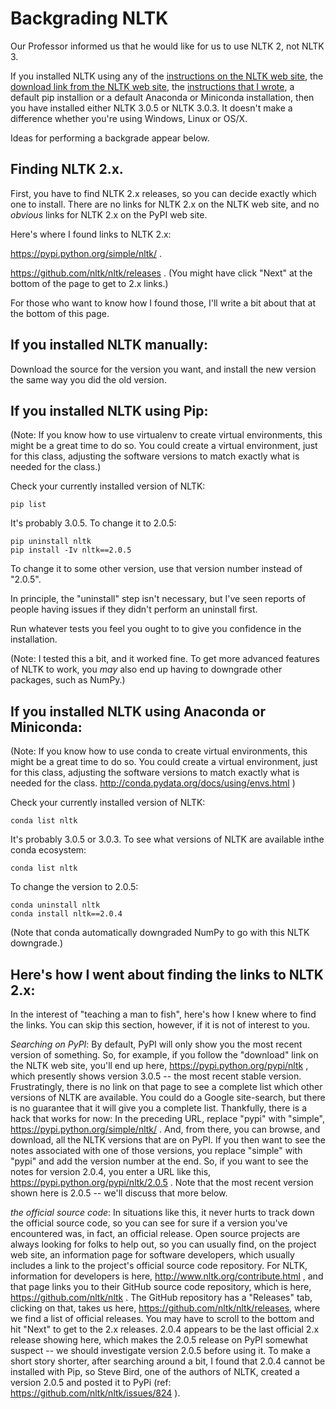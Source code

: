 # Backgrading NLTK
Our Professor informed us that he would like for us to use NLTK 2, not NLTK 3.

If you installed NLTK using any of the [instructions on the NLTK web site](http://www.nltk.org/install.html), the [download link from the NLTK web site](https://pypi.python.org/pypi/nltk), the [instructions that I wrote](./README.md), a default pip installion or a default Anaconda or Miniconda installation, then you have installed either NLTK 3.0.5 or NLTK 3.0.3.  It doesn't make a difference whether you're using Windows, Linux or OS/X.  

Ideas for performing a backgrade appear below.

## Finding NLTK 2.x.
First, you have to find NLTK 2.x releases, so you can decide exactly which one to install.  There are no links for NLTK 2.x on the NLTK web site, and no *obvious* links for NLTK 2.x on the PyPI web site.  

Here's where I found links to NLTK 2.x:

https://pypi.python.org/simple/nltk/ .  

https://github.com/nltk/nltk/releases .  (You might have click "Next" at the bottom of the page to get to 2.x links.)

For those who want to know how I found those, I'll write a bit about that at the bottom of this page.

## If you installed NLTK manually:
Download the source for the version you want, and install the new version the same way you did the old version.

## If you installed NLTK using Pip:
(Note:  If you know how to use virtualenv to create virtual environments, this might be a great time to do so.  You could create a virtual environment, just for this class, adjusting the software versions to match exactly what is needed for the class.)

Check your currently installed version of NLTK:
```
pip list
```
It's probably 3.0.5.  To change it to 2.0.5:
```
pip uninstall nltk
pip install -Iv nltk==2.0.5
```
To change it to some other version, use that version number instead of "2.0.5".

In principle, the "uninstall" step isn't necessary, but I've seen reports of people having issues if they didn't perform an uninstall first.

Run whatever tests you feel you ought to to give you confidence in the installation.

(Note:  I tested this a bit, and it worked fine.  To get more advanced features of NLTK to work, you *may* also end up having to downgrade other packages, such as NumPy.) 

## If you installed NLTK using Anaconda or Miniconda:
(Note:  If you know how to use conda to create virtual environments, this might be a great time to do so.  You could create a virtual environment, just for this class, adjusting the software versions to match exactly what is needed for the class.  http://conda.pydata.org/docs/using/envs.html )

Check your currently installed version of NLTK:
```
conda list nltk
```
It's probably 3.0.5 or 3.0.3.  To see what versions of NLTK are available inthe conda ecosystem:
```
conda list nltk
```
To change the version to 2.0.5:
```
conda uninstall nltk
conda install nltk==2.0.4
```
(Note that conda automatically downgraded NumPy to go with this NLTK downgrade.)

## Here's how I went about finding the links to NLTK 2.x:  

In the interest of "teaching a man to fish", here's how I knew where to find the links.  You can skip this section, however, if it is not of interest to you.

_Searching on PyPI_:  By default, PyPI will only show you the most recent version of something.  So, for example, if you follow the "download" link on the NLTK web site, you'll end up here, https://pypi.python.org/pypi/nltk , which presently shows version 3.0.5 -- the most recent stable version.  Frustratingly, there is no link on that page to see a complete list which other versions of NLTK are available.  You could do a Google site-search, but there is no guarantee that it will give you a complete list.  Thankfully, there is a hack that works for now:  In the preceding URL, replace "pypi" with "simple", https://pypi.python.org/simple/nltk/ .  And, from there, you can browse, and download, all the NLTK versions that are on PyPI.  If you then want to see the notes associated with one of those versions, you replace "simple" with "pypi" and add the version number at the end.  So, if you want to see the notes for version 2.0.4, you enter a URL like this, https://pypi.python.org/pypi/nltk/2.0.5 . Note that the most recent version shown here is 2.0.5 -- we'll discuss that more below.

_the official source code_:  In situations like this, it never hurts to track down the official source code, so you can see for sure if a version you've encountered was, in fact, an official release.  Open source projects are always looking for folks to help out, so you can usually find, on the project web site, an information page for software developers, which usually includes a link to the project's official source code repository.  For NLTK, information for developers is here, http://www.nltk.org/contribute.html , and that page links you to their GitHub source code repository, which is here, https://github.com/nltk/nltk .  The GitHub repository has a "Releases" tab, clicking on that, takes us here, https://github.com/nltk/nltk/releases, where we find a list of official releases.  You may have to scroll to the bottom and hit "Next" to get to the 2.x releases.  2.0.4 appears to be the last official 2.x release showing here, which makes the  2.0.5 release on PyPI somewhat suspect -- we should investigate version 2.0.5 before using it.  To make a short story shorter, after searching around a bit, I found that 2.0.4 cannot be installed with Pip, so Steve Bird, one of the authors of NLTK, created a version 2.0.5 and posted it to PyPi (ref: https://github.com/nltk/nltk/issues/824 ).
